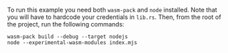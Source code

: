 To run this example you need both `wasm-pack` and `node` installed.
Note that you will have to hardcode your credentials in `lib.rs`.
Then, from the root of the project, run the following commands:

```
wasm-pack build --debug --target nodejs
node --experimental-wasm-modules index.mjs
```
